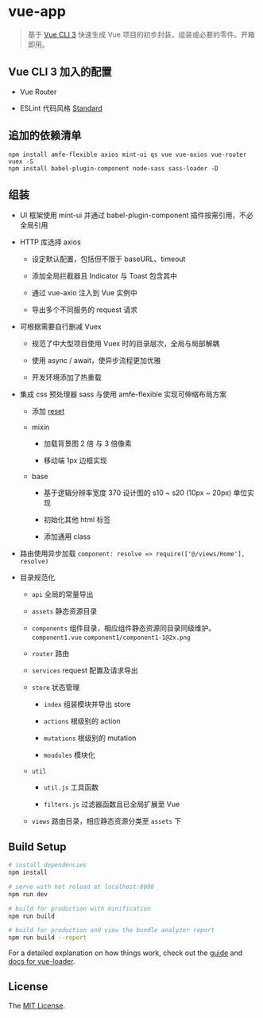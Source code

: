 # vue-app

> 基于 [Vue CLI 3] 快速生成 Vue 项目的初步封装，组装或必要的零件。开箱即用。

## Vue CLI 3 加入的配置

+ Vue Router

+ ESLint 代码风格 [Standard]

## 追加的依赖清单

```shell
npm install amfe-flexible axios mint-ui qs vue vue-axios vue-router vuex -S
npm install babel-plugin-component node-sass sass-loader -D
```

## 组装

+ UI 框架使用 mint-ui 并通过 babel-plugin-component 插件按需引用，不必全局引用

+ HTTP 库选择 axios

  + 设定默认配置，包括但不限于 baseURL、timeout

  + 添加全局拦截器且 Indicator 与 Toast 包含其中

  + 通过 vue-axio 注入到 Vue 实例中

  + 导出多个不同服务的 request 请求

+ 可根据需要自行删减 Vuex

  + 规范了中大型项目使用 Vuex 时的目录层次，全局与局部解耦

  + 使用 async / await，使异步流程更加优雅

  + 开发环境添加了热重载

+ 集成 css 预处理器 sass 与使用 amfe-flexible 实现可伸缩布局方案

  + 添加 [reset]

  + mixin

    + 加载背景图 2 倍 与 3 倍像素

    + 移动端 1px 边框实现

  + base

    + 基于逻辑分辨率宽度 370 设计图的 s10 ~ s20 (10px ~ 20px) 单位实现

    + 初始化其他 html 标签

    + 添加通用 class

+ 路由使用异步加载 ```component: resolve => require(['@/views/Home'], resolve)```

+ 目录规范化

  + ```api``` 全局的常量导出

  + ```assets``` 静态资源目录

  + ```components``` 组件目录，相应组件静态资源同目录同级维护。 ```component1.vue``` ```component1/component1-1@2x.png```

  + ```router``` 路由

  + ```services``` request 配置及请求导出

  + ```store``` 状态管理

    + ```index``` 组装模块并导出 store

    + ```actions``` 根级别的 action

    + ```mutations``` 根级别的 mutation

    + ```moudules``` 模块化

  + ```util```

    + ```util.js``` 工具函数

    + ```filters.js``` 过滤器函数且已全局扩展至 Vue

  + ```views``` 路由目录，相应静态资源分类至 ```assets``` 下

## Build Setup

``` bash
# install dependencies
npm install

# serve with hot reload at localhost:8080
npm run dev

# build for production with minification
npm run build

# build for production and view the bundle analyzer report
npm run build --report
```

For a detailed explanation on how things work, check out the [guide] and [docs for vue-loader].

## License

The [MIT License].

[Vue CLI 3]: https://cli.vuejs.org/

[Standard]: https://github.com/standard/standard

[guide]: http://vuejs-templates.github.io/webpack/

[docs for vue-loader]: http://vuejs.github.io/vue-loader

[reset]: https://codepen.io/danielfarias/pen/iJecj

[MIT License]: ./LICENSE
